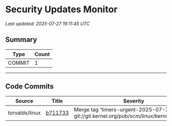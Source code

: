 # Security Updates Monitor

*Last updated: 2025-07-27 19:11:45 UTC*

## Summary
| Type | Count |
|------|-------|
| COMMIT | 1 |

---

## Code Commits

| Source | Title | Severity | Date |
|--------|-------|----------|------|
| torvalds/linux | [b711733](https://github.com/torvalds/linux/commit/b711733e89a3f84c8e1e56e2328f9a0fa5facc7c) | Merge tag 'timers-urgent-2025-07-27' of git://git.kernel.org/pub/scm/linux/kernel/git/tip/tip | 2025-07-27 |

